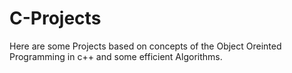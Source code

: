 # C-Projects
Here are some Projects based on concepts of the Object Oreinted Programming in c++ and some efficient Algorithms.
